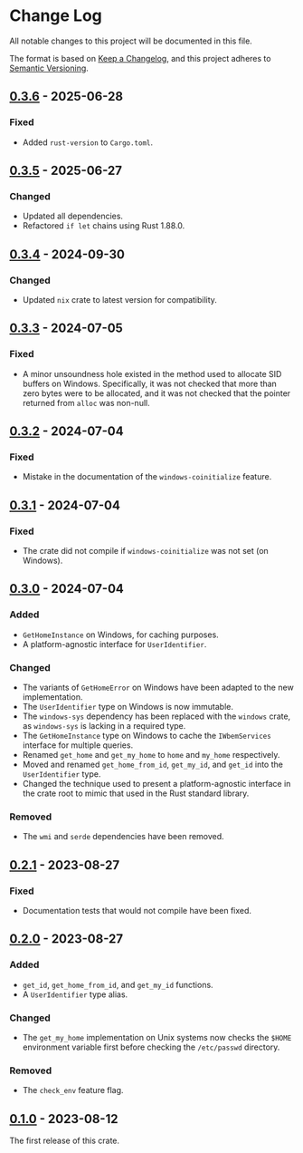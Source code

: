 # Change Log

All notable changes to this project will be documented in this file.

The format is based on [Keep a Changelog](https://keepachangelog.com/en/1.0.0/),
and this project adheres to [Semantic Versioning](https://semver.org/spec/v2.0.0.html).

## [0.3.6] - 2025-06-28

### Fixed
 * Added `rust-version` to `Cargo.toml`.

## [0.3.5] - 2025-06-27

### Changed
 * Updated all dependencies.
 * Refactored `if let` chains using Rust 1.88.0.

## [0.3.4] - 2024-09-30

### Changed
 * Updated `nix` crate to latest version for compatibility.

## [0.3.3] - 2024-07-05

### Fixed
 * A minor unsoundness hole existed in the method used to allocate SID buffers on Windows.
   Specifically, it was not checked that more than zero bytes were to be allocated,
   and it was not checked that the pointer returned from `alloc` was non-null.

## [0.3.2] - 2024-07-04

### Fixed
 * Mistake in the documentation of the `windows-coinitialize` feature.

## [0.3.1] - 2024-07-04

### Fixed
 * The crate did not compile if `windows-coinitialize` was not set (on Windows).

## [0.3.0] - 2024-07-04

### Added
 * `GetHomeInstance` on Windows, for caching purposes.
 * A platform-agnostic interface for `UserIdentifier`.

### Changed
 * The variants of `GetHomeError` on Windows have been adapted to the new implementation.
 * The `UserIdentifier` type on Windows is now immutable.
 * The `windows-sys` dependency has been replaced with the `windows` crate, as `windows-sys`
   is lacking in a required type.
 * The `GetHomeInstance` type on Windows to cache the `IWbemServices` interface for multiple
   queries.
 * Renamed `get_home` and `get_my_home` to `home` and `my_home` respectively.
 * Moved and renamed `get_home_from_id`, `get_my_id`, and `get_id` into the `UserIdentifier` type.
 * Changed the technique used to present a platform-agnostic interface in the crate root to mimic
   that used in the Rust standard library.

### Removed
 * The `wmi` and `serde` dependencies have been removed.

## [0.2.1] - 2023-08-27

### Fixed
 * Documentation tests that would not compile have been fixed.

## [0.2.0] - 2023-08-27

### Added
 * `get_id`, `get_home_from_id`, and `get_my_id` functions.
 * A `UserIdentifier` type alias.

### Changed
 * The `get_my_home` implementation on Unix systems now checks
   the `$HOME` environment variable first before checking the `/etc/passwd`
   directory.

### Removed
 * The `check_env` feature flag.

## [0.1.0] - 2023-08-12
The first release of this crate.

[0.3.6]: https://github.com/ljtpetersen/homedir/compare/v0.3.5...v0.3.6
[0.3.5]: https://github.com/ljtpetersen/homedir/compare/v0.3.4...v0.3.5
[0.3.4]: https://github.com/ljtpetersen/homedir/compare/v0.3.3...v0.3.4
[0.3.3]: https://github.com/ljtpetersen/homedir/compare/v0.3.2...v0.3.3
[0.3.2]: https://github.com/ljtpetersen/homedir/compare/v0.3.1...v0.3.2
[0.3.1]: https://github.com/ljtpetersen/homedir/compare/v0.3.0...v0.3.1
[0.3.0]: https://github.com/ljtpetersen/homedir/compare/v0.2.1...v0.3.0
[0.2.1]: https://github.com/ljtpetersen/homedir/compare/v0.2.0...v0.2.1
[0.2.0]: https://github.com/ljtpetersen/homedir/compare/v0.1.0...v0.2.0
[0.1.0]: https://github.com/ljtpetersen/homedir/releases/tag/v0.1.0
